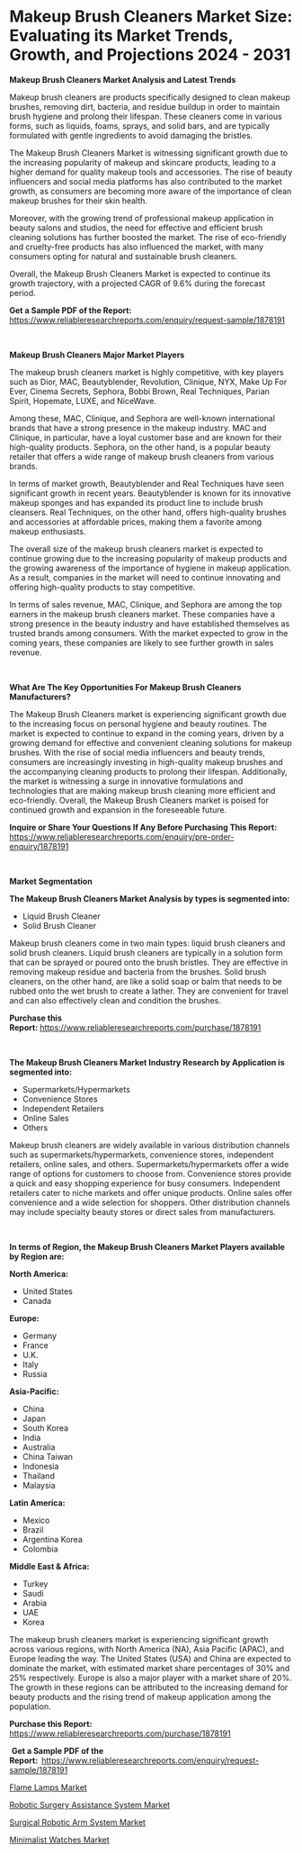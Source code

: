 <p><h1>Makeup Brush Cleaners Market Size: Evaluating its Market Trends, Growth, and Projections 2024 - 2031</h1></p><p><strong>Makeup Brush Cleaners Market Analysis and Latest Trends</strong></p>
<p><p>Makeup brush cleaners are products specifically designed to clean makeup brushes, removing dirt, bacteria, and residue buildup in order to maintain brush hygiene and prolong their lifespan. These cleaners come in various forms, such as liquids, foams, sprays, and solid bars, and are typically formulated with gentle ingredients to avoid damaging the bristles.</p><p>The Makeup Brush Cleaners Market is witnessing significant growth due to the increasing popularity of makeup and skincare products, leading to a higher demand for quality makeup tools and accessories. The rise of beauty influencers and social media platforms has also contributed to the market growth, as consumers are becoming more aware of the importance of clean makeup brushes for their skin health.</p><p>Moreover, with the growing trend of professional makeup application in beauty salons and studios, the need for effective and efficient brush cleaning solutions has further boosted the market. The rise of eco-friendly and cruelty-free products has also influenced the market, with many consumers opting for natural and sustainable brush cleaners.</p><p>Overall, the Makeup Brush Cleaners Market is expected to continue its growth trajectory, with a projected CAGR of 9.6% during the forecast period.</p></p>
<p><strong>Get a Sample PDF of the Report:&nbsp;</strong> <a href="https://www.reliableresearchreports.com/enquiry/request-sample/1878191">https://www.reliableresearchreports.com/enquiry/request-sample/1878191</a></p>
<p>&nbsp;</p>
<p><strong>Makeup Brush Cleaners Major Market Players</strong></p>
<p><p>The makeup brush cleaners market is highly competitive, with key players such as Dior, MAC, Beautyblender, Revolution, Clinique, NYX, Make Up For Ever, Cinema Secrets, Sephora, Bobbi Brown, Real Techniques, Parian Spirit, Hopemate, LUXE, and NiceWave. </p><p>Among these, MAC, Clinique, and Sephora are well-known international brands that have a strong presence in the makeup industry. MAC and Clinique, in particular, have a loyal customer base and are known for their high-quality products. Sephora, on the other hand, is a popular beauty retailer that offers a wide range of makeup brush cleaners from various brands.</p><p>In terms of market growth, Beautyblender and Real Techniques have seen significant growth in recent years. Beautyblender is known for its innovative makeup sponges and has expanded its product line to include brush cleansers. Real Techniques, on the other hand, offers high-quality brushes and accessories at affordable prices, making them a favorite among makeup enthusiasts.</p><p>The overall size of the makeup brush cleaners market is expected to continue growing due to the increasing popularity of makeup products and the growing awareness of the importance of hygiene in makeup application. As a result, companies in the market will need to continue innovating and offering high-quality products to stay competitive.</p><p>In terms of sales revenue, MAC, Clinique, and Sephora are among the top earners in the makeup brush cleaners market. These companies have a strong presence in the beauty industry and have established themselves as trusted brands among consumers. With the market expected to grow in the coming years, these companies are likely to see further growth in sales revenue.</p></p>
<p>&nbsp;</p>
<p><strong>What Are The Key Opportunities For Makeup Brush Cleaners Manufacturers?</strong></p>
<p><p>The Makeup Brush Cleaners market is experiencing significant growth due to the increasing focus on personal hygiene and beauty routines. The market is expected to continue to expand in the coming years, driven by a growing demand for effective and convenient cleaning solutions for makeup brushes. With the rise of social media influencers and beauty trends, consumers are increasingly investing in high-quality makeup brushes and the accompanying cleaning products to prolong their lifespan. Additionally, the market is witnessing a surge in innovative formulations and technologies that are making makeup brush cleaning more efficient and eco-friendly. Overall, the Makeup Brush Cleaners market is poised for continued growth and expansion in the foreseeable future.</p></p>
<p><strong>Inquire or Share Your Questions If Any Before Purchasing This Report:</strong> <a href="https://www.reliableresearchreports.com/enquiry/pre-order-enquiry/1878191">https://www.reliableresearchreports.com/enquiry/pre-order-enquiry/1878191</a></p>
<p>&nbsp;</p>
<p><strong>Market Segmentation</strong></p>
<p><strong>The Makeup Brush Cleaners Market Analysis by types is segmented into:</strong></p>
<p><ul><li>Liquid Brush Cleaner</li><li>Solid Brush Cleaner</li></ul></p>
<p><p>Makeup brush cleaners come in two main types: liquid brush cleaners and solid brush cleaners. Liquid brush cleaners are typically in a solution form that can be sprayed or poured onto the brush bristles. They are effective in removing makeup residue and bacteria from the brushes. Solid brush cleaners, on the other hand, are like a solid soap or balm that needs to be rubbed onto the wet brush to create a lather. They are convenient for travel and can also effectively clean and condition the brushes.</p></p>
<p><strong>Purchase this Report:&nbsp;</strong><a href="https://www.reliableresearchreports.com/purchase/1878191">https://www.reliableresearchreports.com/purchase/1878191</a></p>
<p>&nbsp;</p>
<p><strong>The Makeup Brush Cleaners Market Industry Research by Application is segmented into:</strong></p>
<p><ul><li>Supermarkets/Hypermarkets</li><li>Convenience Stores</li><li>Independent Retailers</li><li>Online Sales</li><li>Others</li></ul></p>
<p><p>Makeup brush cleaners are widely available in various distribution channels such as supermarkets/hypermarkets, convenience stores, independent retailers, online sales, and others. Supermarkets/hypermarkets offer a wide range of options for customers to choose from. Convenience stores provide a quick and easy shopping experience for busy consumers. Independent retailers cater to niche markets and offer unique products. Online sales offer convenience and a wide selection for shoppers. Other distribution channels may include specialty beauty stores or direct sales from manufacturers.</p></p>
<p>&nbsp;</p>
<p><strong>In terms of Region, the Makeup Brush Cleaners Market Players available by Region are:</strong></p>
<p>
    <p> <strong> North America: </strong>
        <ul>
            <li>United States</li>
            <li>Canada</li>
        </ul>
        </p> 
    <p> <strong> Europe: </strong>
        <ul>
            <li>Germany</li>
            <li>France</li>
            <li>U.K.</li>
            <li>Italy</li>
            <li>Russia</li>
        </ul>
        </p> 
    <p> <strong> Asia-Pacific: </strong>
        <ul>
            <li>China</li>
            <li>Japan</li>
            <li>South Korea</li>
            <li>India</li>
            <li>Australia</li>
            <li>China Taiwan</li>
            <li>Indonesia</li>
            <li>Thailand</li>
            <li>Malaysia</li>
        </ul>
        </p> 
    <p> <strong> Latin America: </strong>
        <ul>
            <li>Mexico</li>
            <li>Brazil</li>
            <li>Argentina Korea</li>
            <li>Colombia</li>
        </ul>
        </p> 
    <p> <strong> Middle East & Africa: </strong>
        <ul>
            <li>Turkey</li>
            <li>Saudi</li>
            <li>Arabia</li>
            <li>UAE</li>
            <li>Korea</li>
        </ul>
    </p>
    </p>
<p><p>The makeup brush cleaners market is experiencing significant growth across various regions, with North America (NA), Asia Pacific (APAC), and Europe leading the way. The United States (USA) and China are expected to dominate the market, with estimated market share percentages of 30% and 25% respectively. Europe is also a major player with a market share of 20%. The growth in these regions can be attributed to the increasing demand for beauty products and the rising trend of makeup application among the population.</p></p>
<p><strong>Purchase this Report: </strong><a href="https://www.reliableresearchreports.com/purchase/1878191">https://www.reliableresearchreports.com/purchase/1878191</a></p>
<p>&nbsp;<strong>Get a Sample PDF of the Report:&nbsp;&nbsp;</strong><a href="https://www.reliableresearchreports.com/enquiry/request-sample/1878191">https://www.reliableresearchreports.com/enquiry/request-sample/1878191</a></p>
<p><strong></strong></p>
<p><p><a href="https://github.com/mharielmesa/Market-Research-Report-List-2/blob/main/flame-lamps-market.md">Flame Lamps Market</a></p><p><a href="https://issuu.com/reportprime-2/docs/robotic-surgery-assistance-system-market-size-2030">Robotic Surgery Assistance System Market</a></p><p><a href="https://issuu.com/reportprime-2/docs/surgical-robotic-arm-system-market-size-2030.pptx">Surgical Robotic Arm System Market</a></p><p><a href="https://github.com/suaretopek9/Market-Research-Report-List-1/blob/main/minimalist-watches-market.md">Minimalist Watches Market</a></p></p>